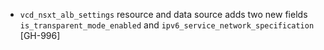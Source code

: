 * `vcd_nsxt_alb_settings` resource and data source adds two new fields `is_transparent_mode_enabled`
  and `ipv6_service_network_specification` [GH-996]

